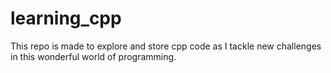 # learning_cpp
This repo is made to explore and store cpp code as I tackle new challenges in this wonderful world of programming. 
